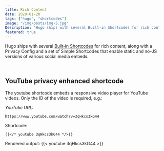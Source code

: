 ```yaml
---
title: Rich Content
date: 2020-01-20
tags: ["hugo", "shortcodes"]
image: "/img/posts/img-5.jpg"
Description: "Hugo ships with several Built-in Shortcodes for rich content, along with a Privacy Config and a set of Simple Shortcodes that enable."
featured: true
---
```


Hugo ships with several [Built-in Shortcodes](https://gohugo.io/content-management/shortcodes/#use-hugos-built-in-shortcodes) for rich content, along with a Privacy Config and a set of Simple Shortcodes that enable static and no-JS versions of various social media embeds.

&nbsp;

## YouTube privacy enhanced shortcode

The youtube shortcode embeds a responsive video player for YouTube videos. Only the ID of the video is required, e.g.:

_YouTube URL:_

```
https://www.youtube.com/watch?v=3qHkcs3kG44
```

Shortcode:

```
{{</* youtube 3qHkcs3kG44 */>}}
```

Rendered output:
{{< youtube 3qHkcs3kG44 >}}

<!--Photo by Dimitri Houtteman on Unsplash-->
